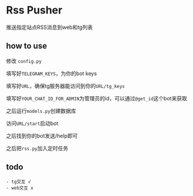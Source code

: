 # Rss Pusher
推送指定站点RSS消息到web和tg列表

## how to use
修改 `config.py` 

填写好`TELEGRAM_KEYS`，为你的bot keys

填写好`URL`，确保tg服务器能访问到你的`URL/tg_keys`

填写好`YOUR_CHAT_ID_FOR_ADMIN`为管理员的id，可以通过`@get_id`这个bot来获取



之后运行`models.py`创建数据库

访问`URL/start`启动bot

之后找到你的bot发送/help即可

之后把`rss.py`加入定时任务


## todo

    - tg交互 √
    - web交互 x